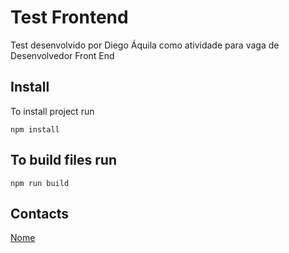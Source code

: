 # Test Frontend
 Test desenvolvido por Diego Áquila como atividade para vaga de Desenvolvedor Front End

## Install
To install project run
````
npm install
````

## To build files run 
````
npm run build
````

## Contacts
[Nome](url)
